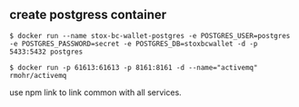 create postgress container
--------------------------

`$ docker run --name stox-bc-wallet-postgres -e POSTGRES_USER=postgres -e POSTGRES_PASSWORD=secret -e POSTGRES_DB=stoxbcwallet -d -p 5433:5432 postgres`

`$ docker run -p 61613:61613 -p 8161:8161 -d --name="activemq" rmohr/activemq`

use npm link to link common with all services.
